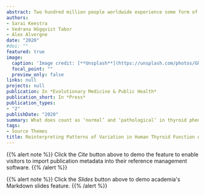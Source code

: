```yaml
---
abstract: Two hundred million people worldwide experience some form of thyroid disorder, with women being especially at risk. However, why human thyroid function varies between populations, individuals and across the lifespan has attracted little research to date. This limits our ability to evaluate the conditions under which patterns of variation in thyroid function are best understood as ‘normal’ or ‘pathological’. In this review, we aim to spark interest in research aimed at understanding the causes of variation in thyroid phenotypes. We start by assessing the biomedical literature on thyroid imbalance to discuss the validity of existing reference intervals for diagnosis and treatment across individuals and populations. We then propose an evolutionary ecological framework for understanding the phylogenetic, genetic, ecological, developmental and physiological causes of normal variation in thyroid function. We build on this approach to suggest testable predictions for how environmental challenges interact with individual circumstances to influence the onset of thyroid disorders. We show that dietary changes, ecological disruptions of co-evolutionary processes during pregnancy and with pathogens, emerging infections and exacerbated stress responses can contribute to explaining the onset of thyroid diseases. For patients to receive the best personalised care, research into the causes of thyroid variation at multiple levels is needed. 
authors:
- Sarai Keestra
- Vedrana Högqvist Tabor
- Alex Alvergne
date: "2020"
#doi: ""
featured: true
image:
  caption: 'Image credit: [**Unsplash**](https://unsplash.com/photos/Ghq_DrINQBM)'
  focal_point: ""
  preview_only: false
links: null
projects: null
publication: In *Evolutionary Medicine & Public Health*
publication_short: In *Press*
publication_types:
- "2"
publishDate: "2020"
summary: What does count as ‘normal’ and ‘pathological’ in thyroid phenotypes? This paper provides a holistic framework for rethinking the causes of variation in thyroid function at multiple levels (i.e. between species, populations, individuals, and across the lifespan). 
tags: 
- Source Themes
title: Reinterpreting Patterns of Variation in Human Thyroid Function An Evolutionary Perspective
---
```


{{% alert note %}}
Click the *Cite* button above to demo the feature to enable visitors to import publication metadata into their reference management software.
{{% /alert %}}

{{% alert note %}}
Click the *Slides* button above to demo academia's Markdown slides feature.
{{% /alert %}}

